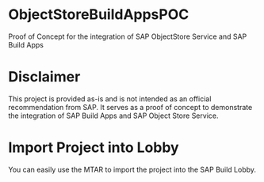 # ObjectStoreBuildAppsPOC
Proof of Concept for the integration of SAP ObjectStore Service and SAP Build Apps

 # Disclaimer
This project is provided as-is and is not intended as an official recommendation from SAP. It serves as a proof of concept to demonstrate the integration of SAP Build Apps and SAP Object Store Service.

 # Import Project into Lobby
You can easily use the MTAR to import the project into the SAP Build Lobby.
